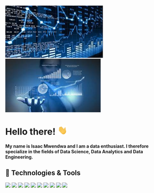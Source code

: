 [![Header](https://raw.githubusercontent.com/IsaacMwendwa/IsaacMwendwa/main/ds2.jpg "Header")](https://some-url.dev/) [![Header](https://raw.githubusercontent.com/IsaacMwendwa/IsaacMwendwa/main/ds1.jpg "Header")](https://some-url.dev/)

# Hello there! <img src="https://raw.githubusercontent.com/IsaacMwendwa/IsaacMwendwa/main/wave.gif" width="30px">

#### My name is Isaac Mwendwa and I am a data enthusiast. I therefore specialize in the fields of Data Science, Data Analytics and Data Engineering.

## 🔧 Technologies & Tools
![](https://img.shields.io/badge/Python-Numpy,_Scikit,_Pandas,_Matplotlib,_Tensorflow-informational?style=flat&logo=python&logoColor=white&color=2bbc8a)
![](https://img.shields.io/badge/Modeling-Machine_Learning,_Deep_Learning-informational?style=flat&logo=tensorflow&logoColor=white&color=2bbc8a)
![](https://img.shields.io/badge/Data_Visualization-D3.js,_Matplotlib,_Seaborn-informational?style=flat&logo=cmake&logoColor=white&color=2bbc8a)
![](https://img.shields.io/badge/Web_Development-HTML,_CSS,_Javascript,_PHP-informational?style=flat&logo=php&logoColor=white&color=2bbc8a)
![](https://img.shields.io/badge/Code-Java-informational?style=flat&logo=java&logoColor=white&color=2bbc8a)
![](https://img.shields.io/badge/Version_Control-Git,_Github-informational?style=flat&logo=github&logoColor=white&color=2bbc8a)
![](https://img.shields.io/badge/Databases-Oracle,_MySQL-informational?style=flat&logo=oracle&logoColor=white&color=2bbc8a)
![](https://img.shields.io/badge/OS-Linux,_Windows-informational?style=flat&logo=linux&logoColor=white&color=2bbc8a)
![](https://img.shields.io/badge/OS--informational?style=flat&logo=linux&logoColor=white&color=2bbc8a)
![](https://img.shields.io/badge/OS--informational?style=flat&logo=linux&logoColor=white&color=2bbc8a)





<!--
**IsaacMwendwa/IsaacMwendwa** is a ✨ _special_ ✨ repository because its `README.md` (this file) appears on your GitHub profile.

Here are some ideas to get you started:

- 🔭 I’m currently working on ...
- 🌱 I’m currently learning ...
- 👯 I’m looking to collaborate on ...
- 🤔 I’m looking for help with ...
- 💬 Ask me about ...
- 📫 How to reach me: ...
- 😄 Pronouns: ...
- ⚡ Fun fact: ...
-->
